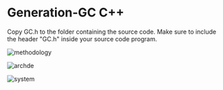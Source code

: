 # Generation-GC C++

Copy GC.h to the folder containing the source code. Make sure to include the header "GC.h" inside your source code program.


![methodology](https://user-images.githubusercontent.com/46982532/147305087-b0f6ff03-23fa-48e7-84b9-dd3f737d2686.jpg)



![archde](https://user-images.githubusercontent.com/46982532/147305121-4219fd02-0b8d-4557-8695-f0959293cc21.jpg)



![system](https://user-images.githubusercontent.com/46982532/147305145-cd2fc377-f73e-4a7c-bd1a-42f8b1d1fc8d.jpg)

